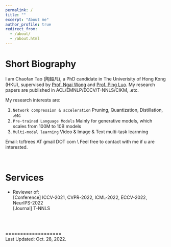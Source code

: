 ```yaml
---
permalink: /
title: ""
excerpt: "About me"
author_profile: true
redirect_from: 
  - /about/
  - /about.html
---
```


<!-- <img src="../images/cftao.jpg" width="300" height="200"/> -->


# Short Biography
I am Chaofan Tao (陶超凡), a PhD candidate in The Univerisity of Hong Kong (HKU), supervised by [Prof. Ngai Wong](https://www.eee.hku.hk/~nwong/) and [Prof. Ping Luo](http://luoping.me/). My research papers are published in ACL/EMNLP/ECCV/T-NNLS/CIKM, .etc. 

My research interests are:
1.  ```Network compression & acceleration```  Pruning, Quantization, Distillation, .etc
2.  ```Pre-trained Language Models```  Mainly for generative models, which scales from 100M to 10B models
3. ```Multi-modal learning``` Video & Image & Text multi-task learnning

Email: tcftrees AT gmail DOT com \\
Feel free to contact with me if u are interested.
<!-- &nbsp;&nbsp;&nbsp;&nbsp; -->
<!--  -->
<!-- [Univerisity of Hong Kong (HKU)](https://www.hku.hk/), supervised by [Prof. Ngai Wong](https://www.eee.hku.hk/~nwong/) and [Prof. Ping Luo](http://luoping.me/). 
I received my B.S. in the [Yingcai Honors College](http://www.yingcai.uestc.edu.cn/),  -->


 
 
<br>


# Services
* Reviewer of: <br>
[Conference] ICCV-2021, CVPR-2022, ICML-2022, ECCV-2022, NeurIPS-2022 <br>
[Journal] T-NNLS
 
<br>
<!-- # Services
  Teaching Assistant on ENGG1330 Computer programming I 
<br>  -->

<!-- 

<!-- # Skills
Programming: C++/C, Python  <br>
Languages: Chinese (native); English (fluent), IELTS: 7.5, GRE: 321+3   <br> -->

<br>

<!-- # Hobbies
- Basketball [Dunk when in youth]()
- Photographing
- Hiking -->


===================  
Last Updated: Oct. 28, 2022. 

<br>
<br>
<br>
